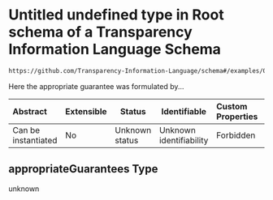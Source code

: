 # Untitled undefined type in Root schema of a Transparency Information Language Schema

```txt
https://github.com/Transparency-Information-Language/schema#/examples/0/thirdCountryTransfers/0/appropriateGuarantees
```

Here the appropriate guarantee was formulated by...


| Abstract            | Extensible | Status         | Identifiable            | Custom Properties | Additional Properties | Access Restrictions | Defined In                                                           |
| :------------------ | ---------- | -------------- | ----------------------- | :---------------- | --------------------- | ------------------- | -------------------------------------------------------------------- |
| Can be instantiated | No         | Unknown status | Unknown identifiability | Forbidden         | Allowed               | none                | [tilt-schema.json\*](../out/tilt-schema.json "open original schema") |

## appropriateGuarantees Type

unknown
